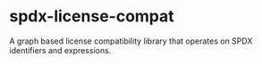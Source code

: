 # spdx-license-compat
A graph based license compatibility library that operates on SPDX identifiers and expressions.
